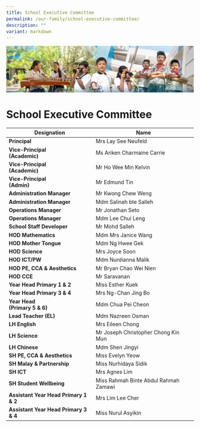 ```yaml
---
title: School Executive Committee
permalink: /our-family/school-executive-committee/
description: ""
variant: markdown
---
```

![](/images/AboutUs.jpg)

School Executive Committee
==========================


| **Designation**                         | Name                       |
|---------------------------------------|----------------------------|
| **Principal**                         | Mrs Lay See Neufeld        |
| **Vice-Principal<br>(Academic)**      | Ms Ariken Charmaine Carrie |
| **Vice-Principal<br>(Academic)**      | Mr Ho Wee Min Kelvin    |
| **Vice-Principal<br>(Admin)**         | Mr Edmund Tin              |
| **Administration Manager<br>**       | Mr Kwong Chew Weng<br>     |
| **Administration Manager<br>**       | Mdm Salinah bte Salleh<br>     |
| **Operations Manager**              | Mr Jonathan Seto           |
| **Operations Manager**              | Mdm Lee Chui Leng           |
| **School Staff Developer**            | Mr Mohd Salleh             |
| **HOD Mathematics**                   | Mdm Mrs Janice Wang        |
| **HOD Mother Tongue**                 | Mdm Ng Hwee Gek            |
| **HOD Science**                 | Mrs Joyce Soon            |
| **HOD ICT/PW**                        | Mdm Nurdianna Malik        |
| **HOD PE, CCA &amp; Aesthetics**       | Mr Bryan Chao Wei Nien            |
| **HOD CCE**                           | Mr Saravanan               |
| **Year Head Primary 1 &amp; 2** | Miss Esther Kuek          |
| **Year Head Primary 3 &amp; 4**           | Mrs Ng-Chan Jing Bo        |
| **Year Head<br>(Primary 5 &amp; 6)**      | Mdm Chua Pei Cheon         |
| **Lead Teacher (EL)**                 | Mdm Nazreen Osman          |
| **LH English**                        | Mrs Eileen Chong            |
| **LH Science**                        | Mr Joseph Christopher Chong Kin Mun           |
| **LH Chinese**                        | Mdm Shen Jingyi            |
| **SH PE, CCA &amp; Aesthetics**       | Miss Evelyn Yeow            |
| **SH Malay &amp; Partnership**            | Miss Nurhidaya Sidik           |
| **SH ICT**                            |  Mrs Agnes Lim<br>         |
| **SH Student Wellbeing**                   | Miss Rahmah Binte Abdul Rahmah Zamawi  |
| **Assistant Year Head Primary 1 &amp; 2** | Mrs Lim Lee Cher          |
| **Assistant Year Head Primary 3 &amp; 4** | Miss Nurul Asyikin          |